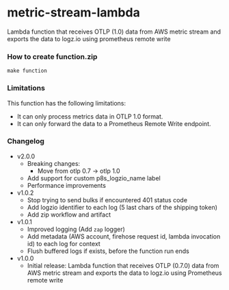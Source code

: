# metric-stream-lambda
Lambda function that receives OTLP (1.0) data from AWS metric stream and exports the data to logz.io using prometheus remote write

### How to create function.zip
```
make function
```

### Limitations
This function has the following limitations:

- It can only process metrics data in OTLP 1.0 format.
- It can only forward the data to a Prometheus Remote Write endpoint.

### Changelog
- v2.0.0
  - Breaking changes:
    - Move from otlp 0.7 -> otlp 1.0
  - Add support for custom p8s_logzio_name label
  - Performance improvements
- v1.0.2
  - Stop trying to send bulks if encountered 401 status code
  - Add logzio identifier to each log (5 last chars of the shipping token)
  - Add zip workflow and artifact
- v1.0.1
  - Improved logging (Add `zap` logger)
  - Add metadata (AWS account, firehose request id, lambda invocation id) to each log for context
  - Flush buffered logs if exists, before the function run ends
- v1.0.0
  - Initial release: Lambda function that receives OTLP (0.7.0) data from AWS metric stream and exports the data to logz.io using Prometheus remote write